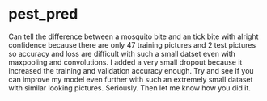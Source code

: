 # pest_pred
Can tell the difference between a mosquito bite and an tick bite with alright confidence because there are only 47 training pictures and 2 test pictures so accuracy and loss are difficult with such a small datset even with maxpooling and convolutions. I added a very small dropout because it increased the training and validation accuracy enough. Try and see if you can improve my model even further with such an extremely small dataset with similar looking pictures. Seriously. Then let me know how you did it.
